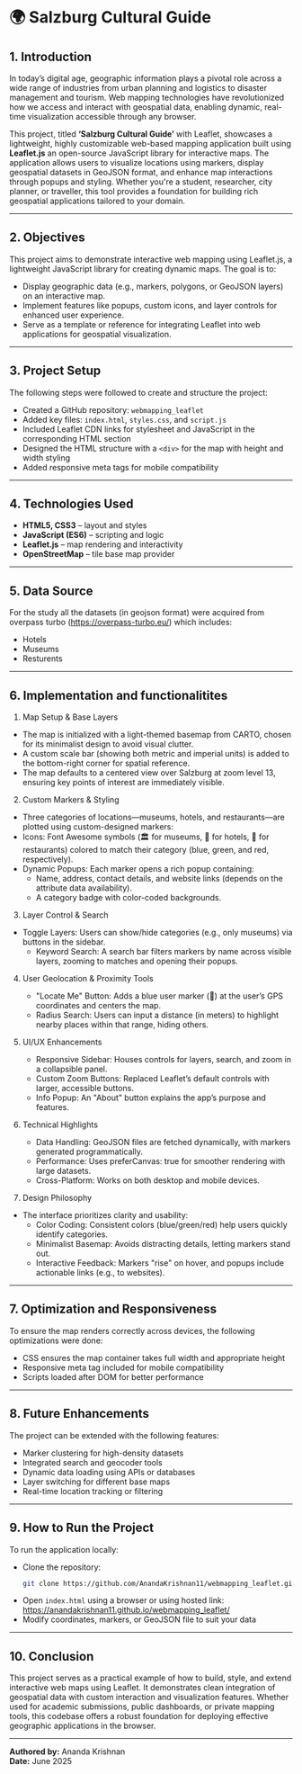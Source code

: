 
# 🌍 Salzburg Cultural Guide

## 1. Introduction

In today’s digital age, geographic information plays a pivotal role across a wide range of industries from urban planning and logistics to disaster management and tourism. Web mapping technologies have revolutionized how we access and interact with geospatial data, enabling dynamic, real-time visualization accessible through any browser.

This project, titled **‘Salzburg Cultural Guide’** with Leaflet, showcases a lightweight, highly customizable web-based mapping application built using **Leaflet.js** an open-source JavaScript library for interactive maps. The application allows users to visualize locations using markers, display geospatial datasets in GeoJSON format, and enhance map interactions through popups and styling. Whether you're a student, researcher, city planner, or traveller, this tool provides a foundation for building rich geospatial applications tailored to your domain.

---
## 2. Objectives
This project aims to demonstrate interactive web mapping using Leaflet.js, a lightweight JavaScript library for creating dynamic maps. The goal is to:

- Display geographic data (e.g., markers, polygons, or GeoJSON layers) on an interactive map.
- Implement features like popups, custom icons, and layer controls for enhanced user experience.
- Serve as a template or reference for integrating Leaflet into web applications for geospatial visualization.

---

## 3. Project Setup

The following steps were followed to create and structure the project:

- Created a GitHub repository: `webmapping_leaflet`  
- Added key files: `index.html`, `styles.css`, and `script.js`  
- Included Leaflet CDN links for stylesheet and JavaScript in the corresponding HTML section  
- Designed the HTML structure with a `<div>` for the map with height and width styling  
- Added responsive meta tags for mobile compatibility  

---

## 4. Technologies Used

- **HTML5, CSS3** – layout and styles  
- **JavaScript (ES6)** – scripting and logic  
- **Leaflet.js** – map rendering and interactivity  
- **OpenStreetMap** – tile base map provider  
---

## 5. Data Source
For the study all the datasets (in geojson format) were acquired from overpass turbo (https://overpass-turbo.eu/) which includes:
- Hotels 
- Museums
- Resturents  

---

## 6. Implementation and functionalitites

1. Map Setup & Base Layers
- The map is initialized with a light-themed basemap from CARTO, chosen for its minimalist design to avoid visual clutter.
- A custom scale bar (showing both metric and imperial units) is added to the bottom-right corner for spatial reference.
- The map defaults to a centered view over Salzburg at zoom level 13, ensuring key points of interest are immediately visible.

2. Custom Markers & Styling
- Three categories of locations—museums, hotels, and restaurants—are plotted using custom-designed markers:
- Icons: Font Awesome symbols (🏛️ for museums, 🏨 for hotels, 🍴 for restaurants) colored to match their category (blue, green, and red, respectively).
- Dynamic Popups: Each marker opens a rich popup containing:
   - Name, address, contact details, and website links (depends on the attribute data availability).
   - A category badge with color-coded backgrounds.

3. Layer Control & Search
- Toggle Layers: Users can show/hide categories (e.g., only museums) via buttons in the sidebar.
   - Keyword Search: A search bar filters markers by name across visible layers, zooming to matches and opening their popups.

4. User Geolocation & Proximity Tools
   - "Locate Me" Button: Adds a blue user marker (👤) at the user’s GPS coordinates and centers the map.
   - Radius Search: Users can input a distance (in meters) to highlight nearby places within that range, hiding others.

5. UI/UX Enhancements
   - Responsive Sidebar: Houses controls for layers, search, and zoom in a collapsible panel.
   - Custom Zoom Buttons: Replaced Leaflet’s default controls with larger, accessible buttons.
   - Info Popup: An "About" button explains the app’s purpose and features.

6. Technical Highlights
   - Data Handling: GeoJSON files are fetched dynamically, with markers generated programmatically.
   - Performance: Uses preferCanvas: true for smoother rendering with large datasets.
   - Cross-Platform: Works on both desktop and mobile devices.

7. Design Philosophy
- The interface prioritizes clarity and usability:
   - Color Coding: Consistent colors (blue/green/red) help users quickly identify categories.
   - Minimalist Basemap: Avoids distracting details, letting markers stand out.
   - Interactive Feedback: Markers "rise" on hover, and popups include actionable links (e.g., to websites).

---

## 7. Optimization and Responsiveness

To ensure the map renders correctly across devices, the following optimizations were done:

- CSS ensures the map container takes full width and appropriate height  
- Responsive meta tag included for mobile compatibility  
- Scripts loaded after DOM for better performance  

---

## 8. Future Enhancements

The project can be extended with the following features:

- Marker clustering for high-density datasets  
- Integrated search and geocoder tools  
- Dynamic data loading using APIs or databases  
- Layer switching for different base maps  
- Real-time location tracking or filtering  

---

## 9. How to Run the Project

To run the application locally:

- Clone the repository:  
   ```bash
   git clone https://github.com/AnandaKrishnan11/webmapping_leaflet.git
   ```
- Open `index.html` using a browser or using hosted link: https://anandakrishnan11.github.io/webmapping_leaflet/
- Modify coordinates, markers, or GeoJSON file to suit your data  


---

## 10. Conclusion

This project serves as a practical example of how to build, style, and extend interactive web maps using Leaflet. It demonstrates clean integration of geospatial data with custom interaction and visualization features. Whether used for academic submissions, public dashboards, or private mapping tools, this codebase offers a robust foundation for deploying effective geographic applications in the browser.

---

**Authored by:** Ananda Krishnan  
**Date:** June 2025
